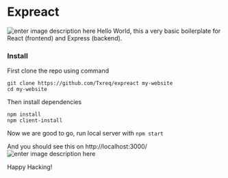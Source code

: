 # Expreact
![enter image description here](https://j.top4top.io/p_20439s61m1.png)
Hello World, this a very basic boilerplate for React (frontend) and Express (backend).

### Install
First clone the repo using command
```
git clone https://github.com/Txreq/expreact my-website
cd my-website
```

Then install dependencies 
```
npm install
npm client-install
```
Now we are good to go, run local server with
`npm start`

And you should see this on http://localhost:3000/
![enter image description here](https://e.top4top.io/p_204312ed91.png)

Happy Hacking!
